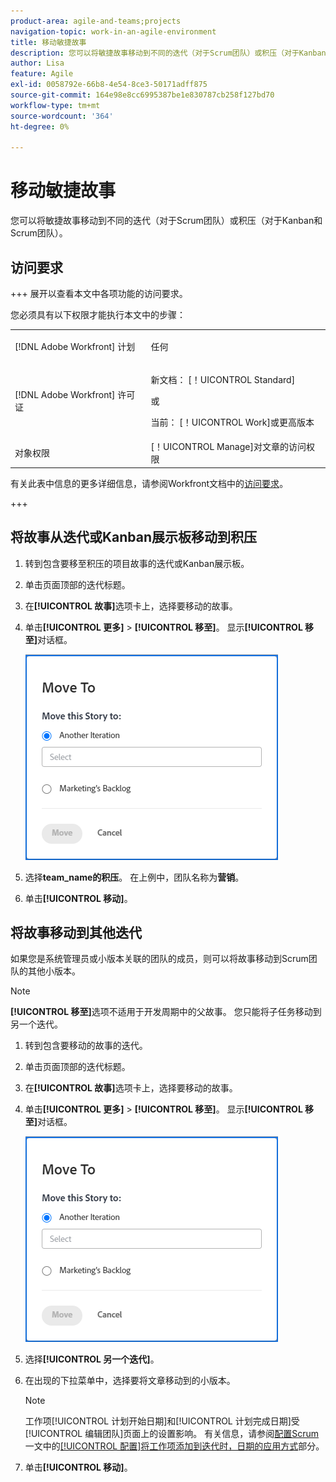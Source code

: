 ```yaml
---
product-area: agile-and-teams;projects
navigation-topic: work-in-an-agile-environment
title: 移动敏捷故事
description: 您可以将敏捷故事移动到不同的迭代（对于Scrum团队）或积压（对于Kanban和Scrum团队）。
author: Lisa
feature: Agile
exl-id: 0058792e-66b8-4e54-8ce3-50171adff875
source-git-commit: 164e98e8cc6995387be1e830787cb258f127bd70
workflow-type: tm+mt
source-wordcount: '364'
ht-degree: 0%

---
```


# 移动敏捷故事

您可以将敏捷故事移动到不同的迭代（对于Scrum团队）或积压（对于Kanban和Scrum团队）。

## 访问要求

+++ 展开以查看本文中各项功能的访问要求。

您必须具有以下权限才能执行本文中的步骤：

<table style="table-layout:auto"> 
 <col> 
 </col> 
 <col> 
 </col> 
 <tbody> 
  <tr> 
   <td role="rowheader">[!DNL Adobe Workfront] 计划</td> 
   <td> <p>任何</p> </td> 
  </tr> 
  <tr> 
   <td role="rowheader">[!DNL Adobe Workfront] 许可证</td> 
   <td> <p>新文档： [！UICONTROL Standard]</p> 
   或
   <p>当前： [！UICONTROL Work]或更高版本</p> </td> 
  </tr>
  <tr> 
   <td role="rowheader">对象权限</td> 
   <td>[！UICONTROL Manage]对文章的访问权限</td> 
  </tr> 
 </tbody> 
</table>

有关此表中信息的更多详细信息，请参阅Workfront文档中的[访问要求](/help/quicksilver/administration-and-setup/add-users/access-levels-and-object-permissions/access-level-requirements-in-documentation.md)。

+++

## 将故事从迭代或Kanban展示板移动到积压

1. 转到包含要移至积压的项目故事的迭代或Kanban展示板。
1. 单击页面顶部的迭代标题。
1. 在&#x200B;**[!UICONTROL 故事]**&#x200B;选项卡上，选择要移动的故事。
1. 单击&#x200B;**[!UICONTROL 更多]** > **[!UICONTROL 移至]**。 显示&#x200B;**[!UICONTROL 移至]**&#x200B;对话框。

   ![移动故事对话框](assets/iteration-story-move.png)

1. 选择&#x200B;**team_name的积压**。 在上例中，团队名称为&#x200B;**营销**。

1. 单击&#x200B;**[!UICONTROL 移动]**。

## 将故事移动到其他迭代

如果您是系统管理员或小版本关联的团队的成员，则可以将故事移动到Scrum团队的其他小版本。

>[!NOTE]
>
> **[!UICONTROL 移至]**&#x200B;选项不适用于开发周期中的父故事。 您只能将子任务移动到另一个迭代。


1. 转到包含要移动的故事的迭代。
1. 单击页面顶部的迭代标题。
1. 在&#x200B;**[!UICONTROL 故事]**&#x200B;选项卡上，选择要移动的故事。
1. 单击&#x200B;**[!UICONTROL 更多]** > **[!UICONTROL 移至]**。 显示&#x200B;**[!UICONTROL 移至]**&#x200B;对话框。

   ![移动故事对话框](assets/iteration-story-move.png)

1. 选择&#x200B;**[!UICONTROL 另一个迭代]**。
1. 在出现的下拉菜单中，选择要将文章移动到的小版本。

   >[!NOTE]
   >
   >工作项[!UICONTROL 计划开始日期]和[!UICONTROL 计划完成日期]受[!UICONTROL 编辑团队]页面上的设置影响。 有关信息，请参阅[配置Scrum](../../agile/get-started-with-agile-in-workfront/configure-scrum.md)一文中的[[!UICONTROL 配置]将工作项添加到迭代时，日期的应用方式](../../agile/get-started-with-agile-in-workfront/configure-scrum.md#configure-how-dates-are-applied-when-adding-work-items-to-an-iteration)部分。

1. 单击&#x200B;**[!UICONTROL 移动]**。
